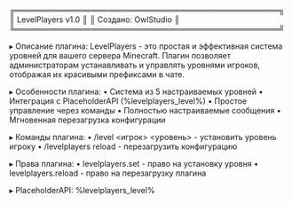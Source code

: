  ╔════════════════════════════════════════════════╗
 ║              LevelPlayers v1.0                 ║
 ║            Создано: OwlStudio                 ║
 ╚════════════════════════════════════════════════╝

 ▸ Описание плагина:
 LevelPlayers - это простая и эффективная система уровней
 для вашего сервера Minecraft. Плагин позволяет
 администраторам устанавливать и управлять уровнями
 игроков, отображая их красивыми префиксами в чате.

 ▸ Особенности плагина:
 • Система из 5 настраиваемых уровней
 • Интеграция с PlaceholderAPI (%levelplayers_level%)
 • Простое управление через команды
 • Полностью настраиваемые сообщения
 • Мгновенная перезагрузка конфигурации

 ▸ Команды плагина:
 • /level <игрок> <уровень> - установить уровень игроку
 • /levelplayers reload - перезагрузить конфигурацию

 ▸ Права плагина:
 • levelplayers.set - право на установку уровня
 • levelplayers.reload - право на перезагрузку плагина

 ▸ PlaceholderAPI: %levelplayers_level%
